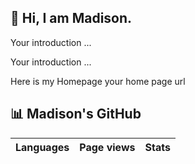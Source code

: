 ## 👋 Hi, I am Madison.

Your introduction ...

Your introduction ...

Here is my Homepage your home page url</td>


## 📊 Madison's GitHub

|Languages |Page views|Stats|
|--------------|------------|------------|


